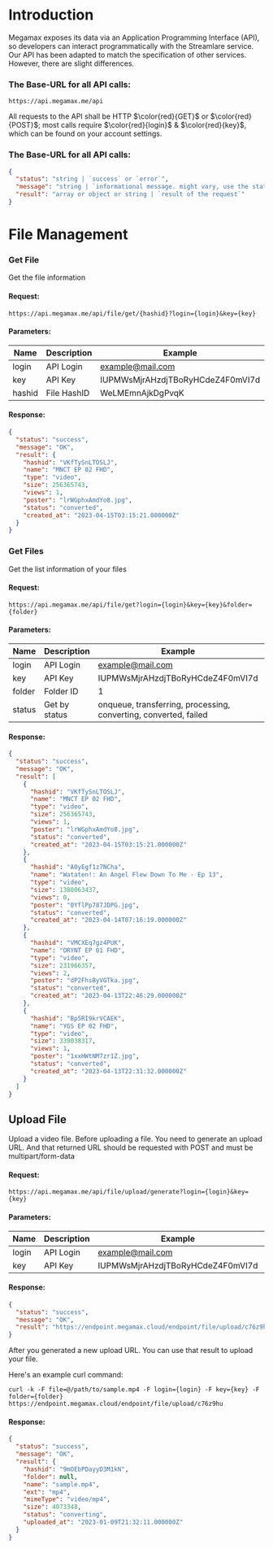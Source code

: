 # Introduction
Megamax exposes its data via an Application Programming Interface (API), so developers can interact programmatically with the Streamlare service. Our API has been adapted to match the specification of other services. However, there are slight differences.

### The Base-URL for all API calls:
```
https://api.megamax.me/api
```
All requests to the API shall be HTTP $\color{red}{GET}$ or $\color{red}{POST}$; most calls require $\color{red}{login}$ & $\color{red}{key}$, which can be found on your account settings.
### The Base-URL for all API calls:
```json
{
  "status": "string | `success` or `error`",
  "message": "string | `informational message. might vary, use the status in your code`",
  "result": "array or object or string | `result of the request`"
}
```
# File Management
### Get File
Get the file information
#### Request:
```
https://api.megamax.me/api/file/get/{hashid}?login={login}&key={key}
```
#### Parameters:
| Name  | Description | Example | Required
| ------------- | ------------- | ------------- |  ------------- |
| login | API Login	 | example@mail.com |  yes |
| key | API Key | IUPMWsMjrAHzdjTBoRyHCdeZ4F0mVI7d |  yes |
| hashid | File HashID | WeLMEmnAjkDgPvqK |  yes |
#### Response:
```json
{
  "status": "success",
  "message": "OK",
  "result": {
    "hashid": "VKfTySnLTOSLJ",
    "name": "MNCT EP 02 FHD",
    "type": "video",
    "size": 256365743,
    "views": 1,
    "poster": "lrWGphxAmdYo8.jpg",
    "status": "converted",
    "created_at": "2023-04-15T03:15:21.000000Z"
  }
}
```
### Get Files
Get the list information of your files
#### Request:
```
https://api.megamax.me/api/file/get?login={login}&key={key}&folder={folder}
```
#### Parameters:
| Name  | Description | Example | Required
| ------------- | ------------- | ------------- |  ------------- |
| login | API Login	 | example@mail.com |  yes |
| key | API Key | IUPMWsMjrAHzdjTBoRyHCdeZ4F0mVI7d |  yes |
| folder | Folder ID | 1 |  no |
| status | Get by status | onqueue, transferring, processing, converting, converted, failed	 |  no |
#### Response:
```json
{
  "status": "success",
  "message": "OK",
  "result": [
    {
      "hashid": "VKfTySnLTOSLJ",
      "name": "MNCT EP 02 FHD",
      "type": "video",
      "size": 256365743,
      "views": 1,
      "poster": "lrWGphxAmdYo8.jpg",
      "status": "converted",
      "created_at": "2023-04-15T03:15:21.000000Z"
    },
    {
      "hashid": "A0yEgf1z7NCha",
      "name": "Wataten!: An Angel Flew Down To Me - Ep 13",
      "type": "video",
      "size": 1380063437,
      "views": 0,
      "poster": "0YflPp787JDPG.jpg",
      "status": "converted",
      "created_at": "2023-04-14T07:16:19.000000Z"
    },
    {
      "hashid": "VMCXEq7gz4PUK",
      "name": "ORYNT EP 01 FHD",
      "type": "video",
      "size": 231966357,
      "views": 2,
      "poster": "dP2FhsByVGTka.jpg",
      "status": "converted",
      "created_at": "2023-04-13T22:46:29.000000Z"
    },
    {
      "hashid": "Bp5RI9krVCAEK",
      "name": "YGS EP 02 FHD",
      "type": "video",
      "size": 339038317,
      "views": 1,
      "poster": "1xxHWtNM7zr1Z.jpg",
      "status": "converted",
      "created_at": "2023-04-13T22:31:32.000000Z"
    }
  ]
}
```
## Upload File
Upload a video file. Before uploading a file. You need to generate an upload URL. And that returned URL should be requested with POST and must be multipart/form-data
#### Request:
```
https://api.megamax.me/api/file/upload/generate?login={login}&key={key}
```
#### Parameters:
| Name  | Description | Example | Required
| ------------- | ------------- | ------------- |  ------------- |
| login | API Login	 | example@mail.com |  yes |
| key | API Key | IUPMWsMjrAHzdjTBoRyHCdeZ4F0mVI7d |  yes |
#### Response:
```json
{
  "status": "success",
  "message": "OK",
  "result": "https://endpoint.megamax.cloud/endpoint/file/upload/c76z9hu"
}
```
After you generated a new upload URL. You can use that result to upload your file.

Here's an example curl command:
```shell
curl -k -F file=@/path/to/sample.mp4 -F login={login} -F key={key} -F folder={folder} https://endpoint.megamax.cloud/endpoint/file/upload/c76z9hu
```
#### Response:
```json
{
  "status": "success",
  "message": "OK",
  "result": {
    "hashid": "9mOEbPDayyD3M1kN",
    "folder": null,
    "name": "sample.mp4",
    "ext": "mp4",
    "mimeType": "video/mp4",
    "size": 4073348,
    "status": "converting",
    "uploaded_at": "2023-01-09T21:32:11.000000Z"
  }
}
```


